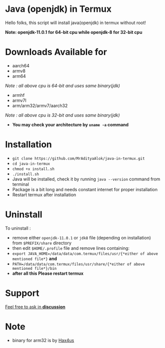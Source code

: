 # Java (openjdk) in Termux  
Hello folks, this script will install java(openjdk) in termux without root!

**Note: openjdk-11.0.1 for 64-bit cpu while openjdk-8 for 32-bit cpu**

# Downloads Available for 
- aarch64
- armv8
- arm64

*Note : all above cpu is 64-bit and uses same binary(jdk)*

- armhf
- armv7l
- arm/arm32/armv7/aarch32

*Note : all above cpu is 32-bit and uses same binary(jdk)*

- **You may check your architecture by `uname -a` command**

# Installation
- `git clone https://github.com/MrAdityaAlok/java-in-termux.git`
- `cd java-in-termux`
- `chmod +x install.sh`
- `./install.sh`
- Java will be installed, check it by running `java --version` command from terminal
- Package is a bit long  and needs constant internet for proper installation
- Restart termux after installation

# Uninstall

To uninstall : 
- remove either `openjdk-11.0.1` or `jdk8` file (depending on installation) from `$PREFIX/share` directory
- then edit `$HOME/.profile` file and remove lines containing:
- `export JAVA_HOME=/data/data/com.termux/files/usr/{*either of above mentioned file*}` **and**
- `PATH=/data/data/com.termux/files/usr/share/{*either of above mentioned file*}/bin`
- **after all this Please restart termux**

# Support
[Feel free to ask in **discussion**](https://github.com/MrAdityaAlok/java-in-termux/discussions)

# Note
- binary for arm32 is by [Hax4us](https://github.com/Hax4us/java)
